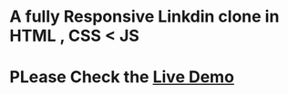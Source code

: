# A fully Responsive Linkdin clone in HTML , CSS < JS
# PLease Check the  [Live Demo](https://jardani1.github.io/Sumukh_Profile/)
